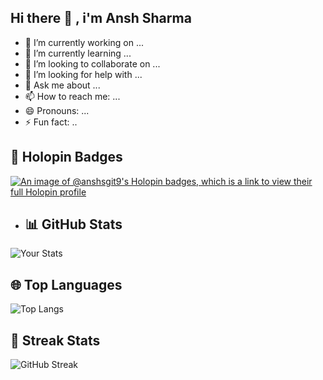 ## Hi there 👋 , i'm Ansh Sharma

- 🔭 I’m currently working on ...
- 🌱 I’m currently learning ...
- 👯 I’m looking to collaborate on ...
- 🤔 I’m looking for help with ...
- 💬 Ask me about ...
- 📫 How to reach me: ...
- 😄 Pronouns: ...
- ⚡ Fun fact: ..


## 🏅 Holopin Badges
[![An image of @anshsgit9's Holopin badges, which is a link to view their full Holopin profile](https://holopin.me/anshsgit9)](https://holopin.io/@anshsgit9)

- ## 📊 GitHub Stats
![Your Stats](https://github-readme-stats.vercel.app/api?username=AnshS-GIT&show_icons=true&theme=radical)

## 🌐 Top Languages
![Top Langs](https://github-readme-stats.vercel.app/api/top-langs/?username=AnshS-GIT&layout=compact&theme=radical)

## 📅 Streak Stats
![GitHub Streak](https://github-readme-streak-stats.herokuapp.com/?user=AnshS-GIT&theme=radical)
